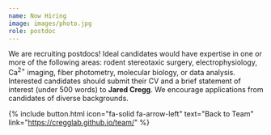 ```yaml
---
name: Now Hiring
image: images/photo.jpg
role: postdoc
---
```


We are recruiting postdocs! Ideal candidates would have expertise in one or more of the following areas: rodent stereotaxic surgery, electrophysiology, Ca<sup>2+</sup> imaging, fiber photometry, molecular biology, or data analysis. Interested candidates should submit their CV and a brief statement of interest (under 500 words) to <a href="jared.cregg@gmail.com" style="text-decoration: none;"><strong>Jared Cregg</strong></a>. We encourage applications from candidates of diverse backgrounds.

{% include button.html icon="fa-solid fa-arrow-left" text="Back to Team" link="https://cregglab.github.io/team/" %}
